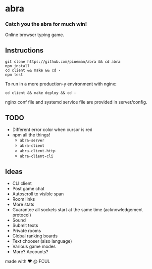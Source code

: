 # abra

### Catch you the abra for much win!
Online browser typing game.

## Instructions
```
git clone https://github.com/pineman/abra && cd abra
npm install
cd client && make && cd -
npm test
```

To run in a more production-y environment with nginx:
```
cd client && make deploy && cd -
```
nginx conf file and systemd service file are provided in server/config.

## TODO
 * Different error color when cursor is red
 * npm all the things!
   * `abra-server`
   * `abra-client`
   * `abra-client-http`
   * `abra-client-cli`

## Ideas
 * CLI client
 * Post game chat
 * Autoscroll to visible span
 * Room links
 * More stats
 * Guarantee all sockets start at the same time (acknowledgement protocol)
 * Sound
 * Submit texts
 * Private rooms
 * Global ranking boards
 * Text chooser (also language)
 * Various game modes
 * More? Accounts?

made with :heart: @ FCUL
